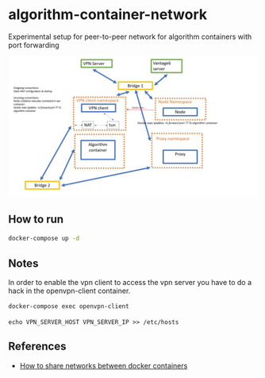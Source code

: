 # algorithm-container-network
Experimental setup for peer-to-peer network for algorithm containers with port forwarding

![port forwarding diagram](./port-forwarding-diagram.jpg)

## How to run
```bash
docker-compose up -d
```

## Notes
In order to enable the vpn client to access the vpn server you have to do a hack in the 
openvpn-client container.
```shell
docker-compose exec openvpn-client

echo VPN_SERVER_HOST VPN_SERVER_IP >> /etc/hosts
```

## References
* [How to share networks between docker containers](https://forums.docker.com/t/how-to-set-up-containers-with-vpn-client-installed-each-connecting-to-another-vpn-server/97549)
